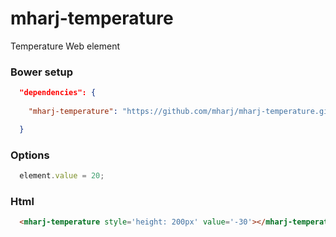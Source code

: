 # mharj-temperature
Temperature Web element

### Bower setup
```json
  "dependencies": {
    
    "mharj-temperature": "https://github.com/mharj/mharj-temperature.git"

  }
```
### Options
```javascript
  element.value = 20;
```
### Html
```html
  <mharj-temperature style='height: 200px' value='-30'></mharj-temperature>
```
